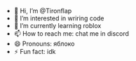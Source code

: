 - 👋 Hi, I’m @Tironflap
- 👀 I’m interested in wriring code
- 🌱 I’m currently learning roblox
- 📫 How to reach me: chat me in discord 
- 😄 Pronouns: яблоко
- ⚡ Fun fact: idk

<!---
Tironflap/Tironflap is a ✨ special ✨ repository because its `README.md` (this file) appears on your GitHub profile.
You can click the Preview link to take a look at your changes.
--->
